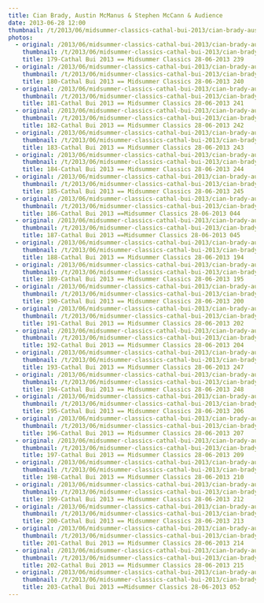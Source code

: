 ```yaml
---
title: Cian Brady, Austin McManus & Stephen McCann & Audience
date: 2013-06-28 12:00
thumbnail: /t/2013/06/midsummer-classics-cathal-bui-2013/cian-brady-austin-mcmanus-stephen-mccann-audience/179-cathal-bui-2013-midsummer-classics-28-06-2013-239.jpg
photos:
  - original: /2013/06/midsummer-classics-cathal-bui-2013/cian-brady-austin-mcmanus-stephen-mccann-audience/179-cathal-bui-2013-midsummer-classics-28-06-2013-239.jpg
    thumbnail: /t/2013/06/midsummer-classics-cathal-bui-2013/cian-brady-austin-mcmanus-stephen-mccann-audience/179-cathal-bui-2013-midsummer-classics-28-06-2013-239.jpg
    title: 179-Cathal Bui 2013 == Midsummer Classics 28-06-2013 239
  - original: /2013/06/midsummer-classics-cathal-bui-2013/cian-brady-austin-mcmanus-stephen-mccann-audience/180-cathal-bui-2013-midsummer-classics-28-06-2013-240.jpg
    thumbnail: /t/2013/06/midsummer-classics-cathal-bui-2013/cian-brady-austin-mcmanus-stephen-mccann-audience/180-cathal-bui-2013-midsummer-classics-28-06-2013-240.jpg
    title: 180-Cathal Bui 2013 == Midsummer Classics 28-06-2013 240
  - original: /2013/06/midsummer-classics-cathal-bui-2013/cian-brady-austin-mcmanus-stephen-mccann-audience/181-cathal-bui-2013-midsummer-classics-28-06-2013-241.jpg
    thumbnail: /t/2013/06/midsummer-classics-cathal-bui-2013/cian-brady-austin-mcmanus-stephen-mccann-audience/181-cathal-bui-2013-midsummer-classics-28-06-2013-241.jpg
    title: 181-Cathal Bui 2013 == Midsummer Classics 28-06-2013 241
  - original: /2013/06/midsummer-classics-cathal-bui-2013/cian-brady-austin-mcmanus-stephen-mccann-audience/182-cathal-bui-2013-midsummer-classics-28-06-2013-242.jpg
    thumbnail: /t/2013/06/midsummer-classics-cathal-bui-2013/cian-brady-austin-mcmanus-stephen-mccann-audience/182-cathal-bui-2013-midsummer-classics-28-06-2013-242.jpg
    title: 182-Cathal Bui 2013 == Midsummer Classics 28-06-2013 242
  - original: /2013/06/midsummer-classics-cathal-bui-2013/cian-brady-austin-mcmanus-stephen-mccann-audience/183-cathal-bui-2013-midsummer-classics-28-06-2013-243.jpg
    thumbnail: /t/2013/06/midsummer-classics-cathal-bui-2013/cian-brady-austin-mcmanus-stephen-mccann-audience/183-cathal-bui-2013-midsummer-classics-28-06-2013-243.jpg
    title: 183-Cathal Bui 2013 == Midsummer Classics 28-06-2013 243
  - original: /2013/06/midsummer-classics-cathal-bui-2013/cian-brady-austin-mcmanus-stephen-mccann-audience/184-cathal-bui-2013-midsummer-classics-28-06-2013-244.jpg
    thumbnail: /t/2013/06/midsummer-classics-cathal-bui-2013/cian-brady-austin-mcmanus-stephen-mccann-audience/184-cathal-bui-2013-midsummer-classics-28-06-2013-244.jpg
    title: 184-Cathal Bui 2013 == Midsummer Classics 28-06-2013 244
  - original: /2013/06/midsummer-classics-cathal-bui-2013/cian-brady-austin-mcmanus-stephen-mccann-audience/185-cathal-bui-2013-midsummer-classics-28-06-2013-245.jpg
    thumbnail: /t/2013/06/midsummer-classics-cathal-bui-2013/cian-brady-austin-mcmanus-stephen-mccann-audience/185-cathal-bui-2013-midsummer-classics-28-06-2013-245.jpg
    title: 185-Cathal Bui 2013 == Midsummer Classics 28-06-2013 245
  - original: /2013/06/midsummer-classics-cathal-bui-2013/cian-brady-austin-mcmanus-stephen-mccann-audience/186-cathal-bui-2013-midsummer-classics-28-06-2013-044.jpg
    thumbnail: /t/2013/06/midsummer-classics-cathal-bui-2013/cian-brady-austin-mcmanus-stephen-mccann-audience/186-cathal-bui-2013-midsummer-classics-28-06-2013-044.jpg
    title: 186-Cathal Bui 2013 ==Midsummer Classics 28-06-2013 044
  - original: /2013/06/midsummer-classics-cathal-bui-2013/cian-brady-austin-mcmanus-stephen-mccann-audience/187-cathal-bui-2013-midsummer-classics-28-06-2013-045.jpg
    thumbnail: /t/2013/06/midsummer-classics-cathal-bui-2013/cian-brady-austin-mcmanus-stephen-mccann-audience/187-cathal-bui-2013-midsummer-classics-28-06-2013-045.jpg
    title: 187-Cathal Bui 2013 ==Midsummer Classics 28-06-2013 045
  - original: /2013/06/midsummer-classics-cathal-bui-2013/cian-brady-austin-mcmanus-stephen-mccann-audience/188-cathal-bui-2013-midsummer-classics-28-06-2013-194.jpg
    thumbnail: /t/2013/06/midsummer-classics-cathal-bui-2013/cian-brady-austin-mcmanus-stephen-mccann-audience/188-cathal-bui-2013-midsummer-classics-28-06-2013-194.jpg
    title: 188-Cathal Bui 2013 == Midsummer Classics 28-06-2013 194
  - original: /2013/06/midsummer-classics-cathal-bui-2013/cian-brady-austin-mcmanus-stephen-mccann-audience/189-cathal-bui-2013-midsummer-classics-28-06-2013-195.jpg
    thumbnail: /t/2013/06/midsummer-classics-cathal-bui-2013/cian-brady-austin-mcmanus-stephen-mccann-audience/189-cathal-bui-2013-midsummer-classics-28-06-2013-195.jpg
    title: 189-Cathal Bui 2013 == Midsummer Classics 28-06-2013 195
  - original: /2013/06/midsummer-classics-cathal-bui-2013/cian-brady-austin-mcmanus-stephen-mccann-audience/190-cathal-bui-2013-midsummer-classics-28-06-2013-200.jpg
    thumbnail: /t/2013/06/midsummer-classics-cathal-bui-2013/cian-brady-austin-mcmanus-stephen-mccann-audience/190-cathal-bui-2013-midsummer-classics-28-06-2013-200.jpg
    title: 190-Cathal Bui 2013 == Midsummer Classics 28-06-2013 200
  - original: /2013/06/midsummer-classics-cathal-bui-2013/cian-brady-austin-mcmanus-stephen-mccann-audience/191-cathal-bui-2013-midsummer-classics-28-06-2013-202.jpg
    thumbnail: /t/2013/06/midsummer-classics-cathal-bui-2013/cian-brady-austin-mcmanus-stephen-mccann-audience/191-cathal-bui-2013-midsummer-classics-28-06-2013-202.jpg
    title: 191-Cathal Bui 2013 == Midsummer Classics 28-06-2013 202
  - original: /2013/06/midsummer-classics-cathal-bui-2013/cian-brady-austin-mcmanus-stephen-mccann-audience/192-cathal-bui-2013-midsummer-classics-28-06-2013-204.jpg
    thumbnail: /t/2013/06/midsummer-classics-cathal-bui-2013/cian-brady-austin-mcmanus-stephen-mccann-audience/192-cathal-bui-2013-midsummer-classics-28-06-2013-204.jpg
    title: 192-Cathal Bui 2013 == Midsummer Classics 28-06-2013 204
  - original: /2013/06/midsummer-classics-cathal-bui-2013/cian-brady-austin-mcmanus-stephen-mccann-audience/193-cathal-bui-2013-midsummer-classics-28-06-2013-247.jpg
    thumbnail: /t/2013/06/midsummer-classics-cathal-bui-2013/cian-brady-austin-mcmanus-stephen-mccann-audience/193-cathal-bui-2013-midsummer-classics-28-06-2013-247.jpg
    title: 193-Cathal Bui 2013 == Midsummer Classics 28-06-2013 247
  - original: /2013/06/midsummer-classics-cathal-bui-2013/cian-brady-austin-mcmanus-stephen-mccann-audience/194-cathal-bui-2013-midsummer-classics-28-06-2013-248.jpg
    thumbnail: /t/2013/06/midsummer-classics-cathal-bui-2013/cian-brady-austin-mcmanus-stephen-mccann-audience/194-cathal-bui-2013-midsummer-classics-28-06-2013-248.jpg
    title: 194-Cathal Bui 2013 == Midsummer Classics 28-06-2013 248
  - original: /2013/06/midsummer-classics-cathal-bui-2013/cian-brady-austin-mcmanus-stephen-mccann-audience/195-cathal-bui-2013-midsummer-classics-28-06-2013-206.jpg
    thumbnail: /t/2013/06/midsummer-classics-cathal-bui-2013/cian-brady-austin-mcmanus-stephen-mccann-audience/195-cathal-bui-2013-midsummer-classics-28-06-2013-206.jpg
    title: 195-Cathal Bui 2013 == Midsummer Classics 28-06-2013 206
  - original: /2013/06/midsummer-classics-cathal-bui-2013/cian-brady-austin-mcmanus-stephen-mccann-audience/196-cathal-bui-2013-midsummer-classics-28-06-2013-207.jpg
    thumbnail: /t/2013/06/midsummer-classics-cathal-bui-2013/cian-brady-austin-mcmanus-stephen-mccann-audience/196-cathal-bui-2013-midsummer-classics-28-06-2013-207.jpg
    title: 196-Cathal Bui 2013 == Midsummer Classics 28-06-2013 207
  - original: /2013/06/midsummer-classics-cathal-bui-2013/cian-brady-austin-mcmanus-stephen-mccann-audience/197-cathal-bui-2013-midsummer-classics-28-06-2013-209.jpg
    thumbnail: /t/2013/06/midsummer-classics-cathal-bui-2013/cian-brady-austin-mcmanus-stephen-mccann-audience/197-cathal-bui-2013-midsummer-classics-28-06-2013-209.jpg
    title: 197-Cathal Bui 2013 == Midsummer Classics 28-06-2013 209
  - original: /2013/06/midsummer-classics-cathal-bui-2013/cian-brady-austin-mcmanus-stephen-mccann-audience/198-cathal-bui-2013-midsummer-classics-28-06-2013-210.jpg
    thumbnail: /t/2013/06/midsummer-classics-cathal-bui-2013/cian-brady-austin-mcmanus-stephen-mccann-audience/198-cathal-bui-2013-midsummer-classics-28-06-2013-210.jpg
    title: 198-Cathal Bui 2013 == Midsummer Classics 28-06-2013 210
  - original: /2013/06/midsummer-classics-cathal-bui-2013/cian-brady-austin-mcmanus-stephen-mccann-audience/199-cathal-bui-2013-midsummer-classics-28-06-2013-212.jpg
    thumbnail: /t/2013/06/midsummer-classics-cathal-bui-2013/cian-brady-austin-mcmanus-stephen-mccann-audience/199-cathal-bui-2013-midsummer-classics-28-06-2013-212.jpg
    title: 199-Cathal Bui 2013 == Midsummer Classics 28-06-2013 212
  - original: /2013/06/midsummer-classics-cathal-bui-2013/cian-brady-austin-mcmanus-stephen-mccann-audience/200-cathal-bui-2013-midsummer-classics-28-06-2013-213.jpg
    thumbnail: /t/2013/06/midsummer-classics-cathal-bui-2013/cian-brady-austin-mcmanus-stephen-mccann-audience/200-cathal-bui-2013-midsummer-classics-28-06-2013-213.jpg
    title: 200-Cathal Bui 2013 == Midsummer Classics 28-06-2013 213
  - original: /2013/06/midsummer-classics-cathal-bui-2013/cian-brady-austin-mcmanus-stephen-mccann-audience/201-cathal-bui-2013-midsummer-classics-28-06-2013-214.jpg
    thumbnail: /t/2013/06/midsummer-classics-cathal-bui-2013/cian-brady-austin-mcmanus-stephen-mccann-audience/201-cathal-bui-2013-midsummer-classics-28-06-2013-214.jpg
    title: 201-Cathal Bui 2013 == Midsummer Classics 28-06-2013 214
  - original: /2013/06/midsummer-classics-cathal-bui-2013/cian-brady-austin-mcmanus-stephen-mccann-audience/202-cathal-bui-2013-midsummer-classics-28-06-2013-215.jpg
    thumbnail: /t/2013/06/midsummer-classics-cathal-bui-2013/cian-brady-austin-mcmanus-stephen-mccann-audience/202-cathal-bui-2013-midsummer-classics-28-06-2013-215.jpg
    title: 202-Cathal Bui 2013 == Midsummer Classics 28-06-2013 215
  - original: /2013/06/midsummer-classics-cathal-bui-2013/cian-brady-austin-mcmanus-stephen-mccann-audience/203-cathal-bui-2013-midsummer-classics-28-06-2013-052.jpg
    thumbnail: /t/2013/06/midsummer-classics-cathal-bui-2013/cian-brady-austin-mcmanus-stephen-mccann-audience/203-cathal-bui-2013-midsummer-classics-28-06-2013-052.jpg
    title: 203-Cathal Bui 2013 ==Midsummer Classics 28-06-2013 052
---
```

